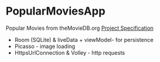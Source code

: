 # PopularMoviesApp
Popular Movies from theMovieDB.org
[Project Specification](https://review.udacity.com/#!/rubrics/67/view)

* Room (SQLite) & liveData + viewModel- for persistence
* Picasso - image loading
* HttpsUrlConnection & Volley - http requests


